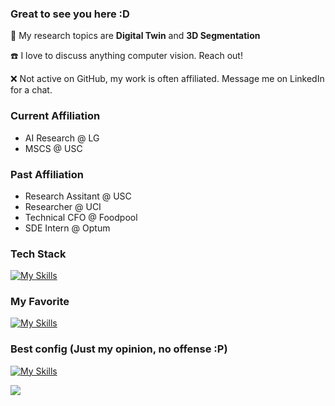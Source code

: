### Great to see you here :D

🚪 My research topics are **Digital Twin** and **3D Segmentation**

☎️ I love to discuss anything computer vision. Reach out!

❌ Not active on GitHub, my work is often affiliated. Message me on LinkedIn for a chat.

### Current Affiliation
- AI Research @ LG
- MSCS @ USC

### Past Affiliation
- Research Assitant @ USC
- Researcher @ UCI
- Technical CFO @ Foodpool
- SDE Intern @ Optum

### Tech Stack
[![My Skills](https://skillicons.dev/icons?i=py,pytorch,tensorflow,opencv,threejs,cpp,c,docker,cmake,bash,r,rust,mongodb,firebase,aws,mysql,express,nodejs,html,js)](https://skillicons.dev)

### My Favorite
[![My Skills](https://skillicons.dev/icons?i=ubuntu,obsidian,vscode,sublime,github,gitlab,stackoverflow,latex)](https://skillicons.dev)

### Best config (Just my opinion, no offense :P)
[![My Skills](https://skillicons.dev/icons?i=yarn)](https://skillicons.dev)

![](https://komarev.com/ghpvc/?username=shbyun080&style=plastic&color=red&label=views&abbreviated=true)
